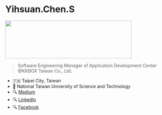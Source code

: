 # Yihsuan.Chen.S

<img src="https://www.kkbox.com/about/img/logo/kkbox-rebrand-blue.svg" width="400" height="120" /> 

> Software Engineering Manager of Application Development Center @KKBOX Taiwan Co., Ltd.

- 🇹🇼 Taipei City, Taiwan
- 🏫 National Taiwan University of Science and Technology
- 🔍 [Medium](https://yihsuan-chen-s.medium.com/)
- 🔍 [LinkedIn](https://www.linkedin.com/in/yihsuan-chen-s/)
- 🔍 [Facebook](https://www.facebook.com/yihsuan.chen.s/)
